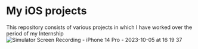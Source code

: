 # My iOS projects
This repository consists of various projects in which I have worked over the period of my Internship 
![Simulator Screen Recording - iPhone 14 Pro - 2023-10-05 at 16 19 37](https://github.com/zorua14/iOS/assets/94368303/998ac670-646b-4b6e-a399-1598fad31b44)
